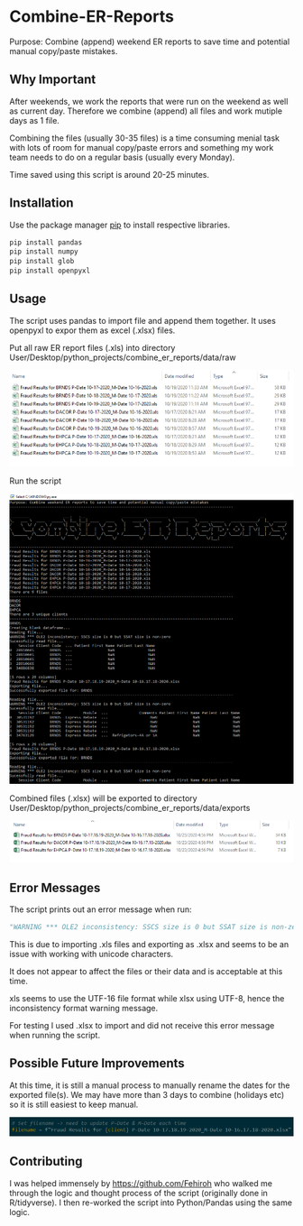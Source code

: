 # Combine-ER-Reports

Purpose: Combine (append) weekend ER reports to save time and potential manual copy/paste mistakes.

## Why Important

After weekends, we work the reports that were run on the weekend as well as current day. Therefore we combine (append) all files and work mutiple days as 1 file.

Combining the files (usually 30-35 files) is a time consuming menial task with lots of room for manual copy/paste errors and something my work team needs to do on a regular basis (usually every Monday).

Time saved using this script is around 20-25 minutes.

## Installation

Use the package manager [pip](https://pip.pypa.io/en/stable/) to install respective libraries.

```bash
pip install pandas
pip install numpy
pip install glob
pip install openpyxl
```

## Usage

The script uses pandas to import file and append them together. It uses openpyxl to expor them as excel (.xlsx) files.

Put all raw ER report files (.xls) into directory User/Desktop/python_projects/combine_er_reports/data/raw

![Screenshot](docs/images/raw_data.png)

Run the script

![Screenshot](docs/images/terminal_display.png)

Combined files (.xlsx) will be exported to directory User/Desktop/python_projects/combine_er_reports/data/exports

![Screenshot](docs/images/exports_data.png)

## Error Messages

The script prints out an error message when run:

```python
"WARNING *** OLE2 inconsistency: SSCS size is 0 but SSAT size is non-zero"
```

This is due to importing .xls files and exporting as .xlsx and seems to be an issue with working with unicode characters.

It does not appear to affect the files or their data and is acceptable at this time.

xls seems to use the UTF-16 file format while xlsx using UTF-8, hence the inconsistency format warning message.

For testing I used .xlsx to import and did not receive this error message when running the script.

## Possible Future Improvements

At this time, it is still a manual process to manually rename the dates for the exported file(s). We may have more than 3 days to combine (holidays etc) so it is still easiest to keep manual. 

![Screenshot](docs/images/filename_issue.png)

## Contributing

I was helped immensely by https://github.com/Fehiroh who walked me through the logic and thought process of the script (originally done in R/tidyverse). I then re-worked the script into Python/Pandas using the same logic. 
